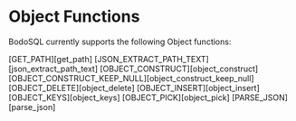 # Object Functions

BodoSQL currently supports the following Object functions:

[GET_PATH][get_path]
[JSON_EXTRACT_PATH_TEXT][json_extract_path_text]
[OBJECT_CONSTRUCT][object_construct]
[OBJECT_CONSTRUCT_KEEP_NULL][object_construct_keep_null]
[OBJECT_DELETE][object_delete]
[OBJECT_INSERT][object_insert]
[OBJECT_KEYS][object_keys]
[OBJECT_PICK][object_pick]
[PARSE_JSON][parse_json]
